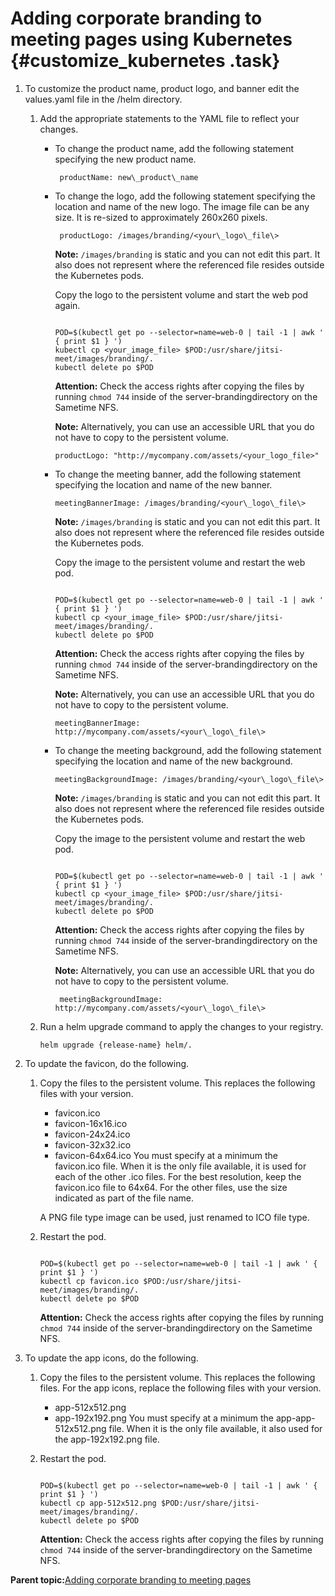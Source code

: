 # Adding corporate branding to meeting pages using Kubernetes {#customize_kubernetes .task}

1.  To customize the product name, product logo, and banner edit the values.yaml file in the /helm directory.

    1.  Add the appropriate statements to the YAML file to reflect your changes.

        -   To change the product name, add the following statement specifying the new product name.

            ``` {#codeblock_nzf_4cf_htb}
             productName: new\_product\_name
            ```

        -   To change the logo, add the following statement specifying the location and name of the new logo. The image file can be any size. It is re-sized to approximately 260x260 pixels.

            ``` {#codeblock_ozf_4cf_htb}
             productLogo: /images/branding/<your\_logo\_file\>
            ```

            **Note:** `/images/branding` is static and you can not edit this part. It also does not represent where the referenced file resides outside the Kubernetes pods.

            Copy the logo to the persistent volume and start the web pod again.

            ``` {#codeblock_hjs_ycf_htb}
            
            POD=$(kubectl get po --selector=name=web-0 | tail -1 | awk ' { print $1 } ')
            kubectl cp <your_image_file> $POD:/usr/share/jitsi-meet/images/branding/.
            kubectl delete po $POD
            ```

            **Attention:** Check the access rights after copying the files by running `chmod 744` inside of the server-brandingdirectory on the Sametime NFS.

            **Note:** Alternatively, you can use an accessible URL that you do not have to copy to the persistent volume.

            ``` {#codeblock_zns_hdf_htb}
            productLogo: "http://mycompany.com/assets/<your_logo_file>"
            ```

        -   To change the meeting banner, add the following statement specifying the location and name of the new banner.

            ```
            meetingBannerImage: /images/branding/<your\_logo\_file\>
            ```

            **Note:** `/images/branding` is static and you can not edit this part. It also does not represent where the referenced file resides outside the Kubernetes pods.

            Copy the image to the persistent volume and restart the web pod.

            ``` {#codeblock_hqd_xdf_htb}
            
            POD=$(kubectl get po --selector=name=web-0 | tail -1 | awk ' { print $1 } ')
            kubectl cp <your_image_file> $POD:/usr/share/jitsi-meet/images/branding/.
            kubectl delete po $POD
            ```

            **Attention:** Check the access rights after copying the files by running `chmod 744` inside of the server-brandingdirectory on the Sametime NFS.

            **Note:** Alternatively, you can use an accessible URL that you do not have to copy to the persistent volume.

            ``` {#codeblock_c5p_c2f_htb}
            meetingBannerImage: http://mycompany.com/assets/<your\_logo\_file\>
            ```

        -   To change the meeting background, add the following statement specifying the location and name of the new background.

            ``` {#codeblock_fhf_32f_htb}
            meetingBackgroundImage: /images/branding/<your\_logo\_file\>
            ```

            **Note:** `/images/branding` is static and you can not edit this part. It also does not represent where the referenced file resides outside the Kubernetes pods.

            Copy the image to the persistent volume and restart the web pod.

            ``` {#codeblock_ags_m2f_htb}
            
            POD=$(kubectl get po --selector=name=web-0 | tail -1 | awk ' { print $1 } ')
            kubectl cp <your_image_file> $POD:/usr/share/jitsi-meet/images/branding/.
            kubectl delete po $POD
            ```

            **Attention:** Check the access rights after copying the files by running `chmod 744` inside of the server-brandingdirectory on the Sametime NFS.

            **Note:** Alternatively, you can use an accessible URL that you do not have to copy to the persistent volume.

            ``` {#codeblock_gjr_p2f_htb}
             meetingBackgroundImage: http://mycompany.com/assets/<your\_logo\_file\>
            ```

    2.  Run a helm upgrade command to apply the changes to your registry.

        ``` {#codeblock_qzx_4cf_htb}
        helm upgrade {release-name} helm/.
        ```

2.  To update the favicon, do the following.

    1.  Copy the files to the persistent volume. This replaces the following files with your version.

        -   favicon.ico
        -   favicon-16x16.ico
        -   favicon-24x24.ico
        -   favicon-32x32.ico
        -   favicon-64x64.ico
        You must specify at a minimum the favicon.ico file. When it is the only file available, it is used for each of the other .ico files. For the best resolution, keep the favicon.ico file to 64x64. For the other files, use the size indicated as part of the file name.

        A PNG file type image can be used, just renamed to ICO file type.

    2.  Restart the pod.

        ``` {#codeblock_jtg_spn_cvb}
        
        POD=$(kubectl get po --selector=name=web-0 | tail -1 | awk ' { print $1 } ')
        kubectl cp favicon.ico $POD:/usr/share/jitsi-meet/images/branding/.
        kubectl delete po $POD
        ```

        **Attention:** Check the access rights after copying the files by running `chmod 744` inside of the server-brandingdirectory on the Sametime NFS.

3.  To update the app icons, do the following.

    1.  Copy the files to the persistent volume. This replaces the following files. For the app icons, replace the following files with your version.

        -   app-512x512.png
        -   app-192x192.png
        You must specify at a minimum the app-app-512x512.png file. When it is the only file available, it also used for the app-192x192.png file.

    2.  Restart the pod.

        ``` {#codeblock_ix4_14m_cvb}
        
        POD=$(kubectl get po --selector=name=web-0 | tail -1 | awk ' { print $1 } ')
        kubectl cp app-512x512.png $POD:/usr/share/jitsi-meet/images/branding/.
        kubectl delete po $POD
        ```

        **Attention:** Check the access rights after copying the files by running `chmod 744` inside of the server-brandingdirectory on the Sametime NFS.


**Parent topic:**[Adding corporate branding to meeting pages](customize_branding.md)

